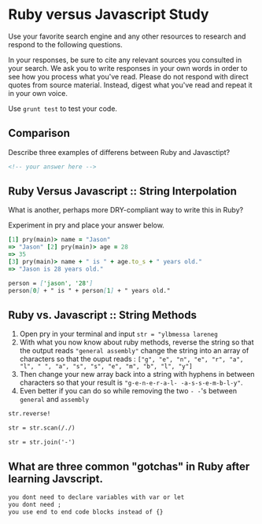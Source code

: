 # Ruby versus Javascript Study

Use your favorite search engine and any other resources to research and
respond to the following questions.

In your responses, be sure to cite any relevant sources you consulted in your
search. We ask you to write responses in your own words in order to see how you
process what you've read. Please do not respond with direct quotes from source
material. Instead, digest what you've read and repeat it in your own voice.

Use `grunt test` to test your code.


## Comparison


Describe three examples of differens between Ruby and Javasctipt?

```md
<!-- your answer here -->
```

## Ruby Versus Javascript :: String Interpolation

What is another, perhaps more DRY-compliant way to write this in Ruby?

Experiment in pry and place your answer below.

```ruby
[1] pry(main)> name = "Jason"
=> "Jason" [2] pry(main)> age = 28
=> 35
[3] pry(main)> name + " is " + age.to_s + " years old."
=> "Jason is 28 years old."
```

```md
person = ['jason', '28']
person[0] + " is " + person[1] + " years old."

```

## Ruby vs. Javascript :: String Methods

1. Open pry in your terminal and input `str = "ylbmessa lareneg`
2. With what you now know about ruby methods, reverse the string so that the output reads `"general assembly"` change the string into an array of characters so that the ouput reads : `["g", "e", "n", "e", "r", "a", "l", " ", "a", "s", "s", "e", "m", "b", "l", "y"]`
3. Then change your new array back into a string with hyphens in between characters so that your result is `"g-e-n-e-r-a-l- -a-s-s-e-m-b-l-y"`.
4. Even better if you can do so while removing the two `- -`'s between `general` and `assembly`

```md
str.reverse!

str = str.scan(/./)

str = str.join('-')


```

## What are three common "gotchas" in Ruby after learning Javscript.

```md
you dont need to declare variables with var or let
you dont need ;
you use end to end code blocks instead of {}
```
